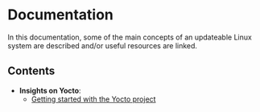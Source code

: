 # Documentation

In this documentation, some of the main concepts of an updateable Linux system are described and/or useful
resources are linked.

## Contents

- **Insights on Yocto**:
  - [Getting started with the Yocto project](./yocto-insights/01-get-started.md)